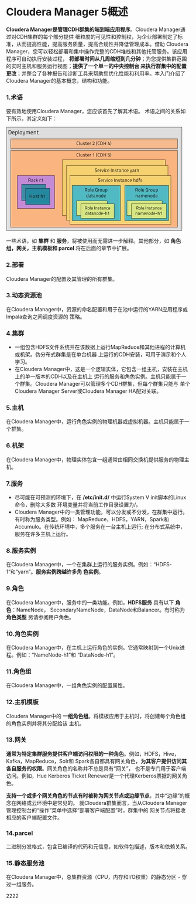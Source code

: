 Cloudera Manager 5概述
================================================================================
**Cloudera Manager是管理CDH群集的端到端应用程序**。Cloudera Manager通过对CDH集群的每个部分提供
细粒度的可见性和控制权，为企业部署制定了标准，从而提高性能，提高服务质量，提高合规性并降低管理成本。借助
Cloudera Manager，您可以轻松部署和集中操作完整的CDH堆栈和其他托管服务。该应用程序可自动执行安装过程，
**将部署时间从几周缩短到几分钟**；为您提供集群范围的实时主机和服务运行视图；**提供了一个单一的中央控制台
来执行群集中的配置更改**；并整合了各种报告和诊断工具来帮助您优化性能和利用率。本入门介绍了Cloudera
Manager的基本概念，结构和功能。

### 1.术语
要有效地使用Cloudera Manager，您应该首先了解其术语。 术语之间的关系如下所示，其定义如下：

![术语](img/1.jpg)

一些术语，如 **集群** 和 **服务**，将被使用而无需进一步解释。其他部分，如 **角色组，网关，主机模板和
parcel** 将在后面的章节中扩展。

### 2.部署
Cloudera Manager的配置及其管理的所有群集。

### 3.动态资源池
在Cloudera Manager中，资源的命名配置和用于在池中运行的YARN应用程序或Impala查询之间调度资源的
策略。

### 4.集群
+ 一组包含HDFS文件系统并在该数据上运行MapReduce和其他进程的计算机或机架。伪分布式群集是在单台机器
上运行的CDH安装，可用于演示和个人学习。
+ 在Cloudera Manager中，这是一个逻辑实体，它包含一组主机，安装在主机上的单一版本的CDH以及在主机上
运行的服务和角色实例。主机只能属于一个群集。Cloudera Manager可以管理多个CDH群集，但每个群集只能与
单个Cloudera Manager Server或Cloudera Manager HA配对关联。

### 5.主机
在Cloudera Manager中，运行角色实例的物理机器或虚拟机器。主机只能属于一个群集。

### 6.机架
在Cloudera Manager中，物理实体包含一组通常由相同交换机提供服务的物理主机。

### 7.服务
+ 尽可能在可预测的环境下，在 **/etc/init.d/** 中运行System V init脚本的Linux命令，删除大多数
环境变量并将当前工作目录设置为/。
+ Cloudera Manager中的一类管理功能，可以分发或不分发，在群集中运行。有时称为服务类型。例如：
MapReduce，HDFS，YARN，Spark和Accumulo。在传统环境中，多个服务在一台主机上运行; 在分布式系统中，
服务在许多主机上运行。

### 8.服务实例
在Cloudera Manager中，一个在集群上运行的服务实例。例如：“HDFS-1”和“yarn”。**服务实例跨越许多角
色实例**。

### 9.角色
在Cloudera Manager中，服务中的一类功能。例如，**HDFS服务** 具有以下 **角色**：NameNode，
SecondaryNameNode，DataNode和Balancer。有时称为 **角色类型** 另请参阅用户角色。

### 10.角色实例
在Cloudera Manager中，在主机上运行角色的实例。它通常映射到一个Unix进程。例如：“NameNode-h1”和
“DataNode-h1”。

### 11.角色组
在Cloudera Manager中，一组角色实例的配置属性。

### 12.主机模板
Cloudera Manager中的 **一组角色组**。将模板应用于主机时，将创建每个角色组的角色实例并将其分配给该
主机。

### 13.网关
**通常为特定集群服务提供客户端访问权限的一种角色**。例如，HDFS，Hive，Kafka，MapReduce，Solr和
Spark各自都具有网关角色，**为其客户提供访问其各自服务的权限**。网关角色的名称并不总是具有“网关”，
也不是专门用于客户端访问。例如，Hue Kerberos Ticket Renewer是一个代理Kerberos票据的网关角色。

**支持一个或多个网关角色的节点有时被称为网关节点或边缘节点**，其中“边缘”的概念在网络或云环境中是常见的。
就Cloudera群集而言，当从Cloudera Manager管理控制台的“操作”菜单中选择“部署客户端配置”时，群集中的
网关节点将接收相应的客户端配置文件。

### 14.parcel
二进制分发格式，包含已编译的代码和元信息，如软件包描述，版本和依赖关系。

### 15.静态服务池
在Cloudera Manager中，总集群资源（CPU，内存和I/O权重）的静态分区 - 穿过一组服务。


































2222
